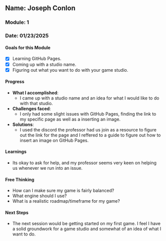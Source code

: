 <!-- Markdown Docs: https://docs.github.com/en/get-started/writing-on-github/getting-started-with-writing-and-formatting-on-github/basic-writing-and-formatting-syntax -->
## Name: Joseph Conlon
### Module: 1

<!-- Repeat the below as needed-->
### Date: 01/23/2025

#### Goals for this Module

- [x] Learning GitHub Pages.
- [x] Coming up with a studio name.
- [x] Figuring out what you want to do with your game studio.

#### Progress
- **What I accomplished**:
  - I came up with a studio name and an idea for what I would like to do with that studio.
- **Challenges faced**:
  -  I only had some slight issues with GitHub Pages, finding the link to my specific page as well as a inserting an image.
- **Solutions**:
  -  I used the discord the professor had us join as a resource to figure out the link for the page and I reffered to a guide to figure out how to insert an image on GitHub Pages.

#### Learnings
- Its okay to ask for help, and my professor seems very keen on helping us whenever we run into an issue.

#### Free Thinking
- How can I make sure my game is fairly balanced?
- What engine should I use?
- What is a realistic roadmap/timeframe for my game?

#### Next Steps
- The next session would be getting started on my first game. I feel I have a solid groundwork for a game studio and somewhat of an idea of what I want to do.
